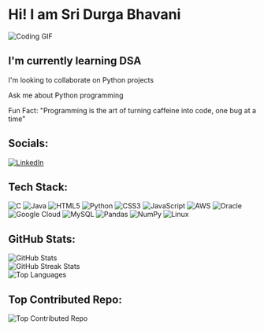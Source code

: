 <!DOCTYPE html>
<html lang="en">
<head>
    <meta charset="UTF-8">
    <meta name="viewport" content="width=device-width, initial-scale=1.0">
    <title>Sri Durga Bhavani</title>
</head>
<body>
    <h1>Hi! I am Sri Durga Bhavani</h1>
    <img src="https://github.com/20a31a05d2/codinggiphy.gif" alt="Coding GIF">
    <h2>I'm currently learning DSA</h2>
    <p>I'm looking to collaborate on Python projects</p>
    <p>Ask me about Python programming</p>
    <p>Fun Fact: "Programming is the art of turning caffeine into code, one bug at a time"</p>
    <h2>Socials:</h2>
    <a href="https://linkedin.com/in/sri-durga-bhavani-bandaru-bba226211">
        <img src="https://img.shields.io/badge/LinkedIn-%230077B5.svg?logo=linkedin&logoColor=white" alt="LinkedIn">
    </a>
    <h2>Tech Stack:</h2>
    <img src="https://img.shields.io/badge/c-%2300599C.svg?style=plastic&logo=c&logoColor=white" alt="C">
    <img src="https://img.shields.io/badge/java-%23ED8B00.svg?style=plastic&logo=java&logoColor=white" alt="Java">
    <img src="https://img.shields.io/badge/html5-%23E34F26.svg?style=plastic&logo=html5&logoColor=white" alt="HTML5">
    <img src="https://img.shields.io/badge/python-3670A0?style=plastic&logo=python&logoColor=ffdd54" alt="Python">
    <img src="https://img.shields.io/badge/css3-%231572B6.svg?style=plastic&logo=css3&logoColor=white" alt="CSS3">
    <img src="https://img.shields.io/badge/javascript-%23323330.svg?style=plastic&logo=javascript&logoColor=%23F7DF1E" alt="JavaScript">
    <img src="https://img.shields.io/badge/AWS-%23FF9900.svg?style=plastic&logo=amazon-aws&logoColor=white" alt="AWS">
    <img src="https://img.shields.io/badge/Oracle-F80000?style=plastic&logo=oracle&logoColor=white" alt="Oracle">
    <img src="https://img.shields.io/badge/Google%20Cloud-%234285F4.svg?style=plastic&logo=google-cloud&logoColor=white" alt="Google Cloud">
    <img src="https://img.shields.io/badge/mysql-%2300f.svg?style=plastic&logo=mysql&logoColor=white" alt="MySQL">
    <img src="https://img.shields.io/badge/pandas-%23150458.svg?style=plastic&logo=pandas&logoColor=white" alt="Pandas">
    <img src="https://img.shields.io/badge/numpy-%23013243.svg?style=plastic&logo=numpy&logoColor=white" alt="NumPy">
    <img src="https://img.shields.io/badge/Linux-FCC624?style=plastic&logo=linux&logoColor=black" alt="Linux">
    <h2>GitHub Stats:</h2>
    <img src="https://github-readme-stats.vercel.app/api?username=20a31a05d2&theme=algolia&hide_border=true&include_all_commits=true&count_private=false" alt="GitHub Stats">
    <br>
    <img src="https://github-readme-streak-stats.herokuapp.com/?user=20a31a05d2&theme=algolia&hide_border=true" alt="GitHub Streak Stats">
    <br>
    <img src="https://github-readme-stats.vercel.app/api/top-langs/?username=20a31a05d2&theme=algolia&hide_border=true&include_all_commits=true&count_private=false&layout=compact" alt="Top Languages">
    <h2>Top Contributed Repo:</h2>
    <img src="https://github-contributor-stats.vercel.app/api?username=20a31a05d2&limit=5&theme=dark&combine_all_yearly_contributions=true" alt="Top Contributed Repo">
    <script src="script.js"></script>
</body>
</html>
